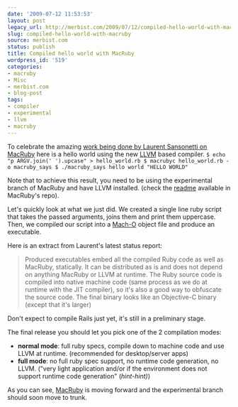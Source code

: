 ```yaml
---
date: '2009-07-12 11:53:53'
layout: post
legacy_url: http://merbist.com/2009/07/12/compiled-hello-world-with-macruby/
slug: compiled-hello-world-with-macruby
source: merbist.com
status: publish
title: Compiled hello world with MacRuby
wordpress_id: '519'
categories:
- macruby
- Misc
- merbist.com
- blog-post
tags:
- compiler
- experimental
- llvm
- macruby
---
```


To celebrate the amazing [work being done by Laurent Sansonetti on MacRuby](http://lists.macosforge.org/pipermail/macruby-devel/2009-July/002062.html) here is a hello world using the new [LLVM](http://en.wikipedia.org/wiki/LLVM) based compiler.
`
$ echo "p ARGV.join(' ').upcase" > hello_world.rb
$ macrubyc hello_world.rb -o macruby_says
$ ./macruby_says hello world
"HELLO WORLD"
`

Note that to achieve this result, you need to be using the experimental branch of MacRuby and have LLVM installed. (check the [readme](http://svn.macosforge.org/repository/ruby/MacRuby/branches/experimental/README.rdoc) available in MacRuby's repo).

Let's quickly look at what we just did.
We created a single line ruby script that takes the passed arguments, joins them and print them uppercase.
Then, we compiled our script into a [Mach-O](http://en.wikipedia.org/wiki/Mach-O) object file and produce an executable.

Here is an extract from Laurent's latest status report:


> Produced executables embed all the compiled Ruby code as well as MacRuby, statically.
It can be distributed as is and does not depend on anything MacRuby or LLVM at runtime.
The Ruby source code is compiled into native machine code (same process as we do at runtime with the JIT compiler), so it's also a good way to obfuscate the source code.
The final binary looks like an Objective-C binary (except that it's larger)


Don't expect to compile Rails just yet, it's still in a preliminary stage.

The final release you should let you pick one of the 2 compilation modes:

* **normal mode**: full ruby specs, compile down to machine code and use LLVM at runtime. (recommended for desktop/server apps)
* **full mode**: no full ruby spec support, no runtime code generation, no LLVM. ("very light application and/or if the environment does not support runtime code generation" (_hint-hint)_)

As you can see, [MacRuby](http://macruby.org) is moving forward and the experimental branch should soon move to trunk.
